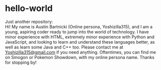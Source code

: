 # hello-world
Just another repository:
<br>Hi! My name is Austin Bartnicki (Online persona, Yoshizilla315), and I am a young, aspiring coder ready to jump into the world of technology. I have minor experience with HTML, extremely minor experience with Python and JavaScript, and looking to learn and understand these languages better, as well as learn some Java and C++ too. Please contact me at Yoshizilla315@gmail.com if you need anything. Oftentimes, you can find me on Smogon or Pokemon Showdown, with my online persona name. Thanks for stopping by!
